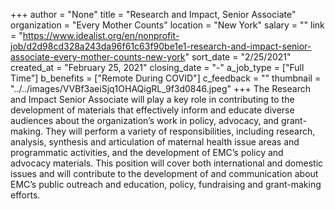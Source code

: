 +++
author = "None"
title = "Research and Impact, Senior Associate"
organization = "Every Mother Counts"
location = "New York"
salary = ""
link = "https://www.idealist.org/en/nonprofit-job/d2d98cd328a243da96f61c63f90be1e1-research-and-impact-senior-associate-every-mother-counts-new-york"
sort_date = "2/25/2021"
created_at = "February 25, 2021"
closing_date = "-"
a_job_type = ["Full Time"]
b_benefits = ["Remote During COVID"]
c_feedback = ""
thumbnail = "../../images/VVBf3aeiSjq1OHAQigRL_9f3d0846.jpeg"
+++
The Research and Impact Senior Associate will play a key role in contributing to the development of materials that effectively inform and educate diverse audiences about the organization’s work in policy, advocacy, and grant-making. They will perform a variety of responsibilities, including research, analysis, synthesis and articulation of maternal health issue areas and programmatic activities, and the development of EMC’s policy and advocacy materials. This position will cover both international and domestic issues and will contribute to the development of and communication about EMC’s public outreach and education, policy, fundraising and grant-making efforts. 